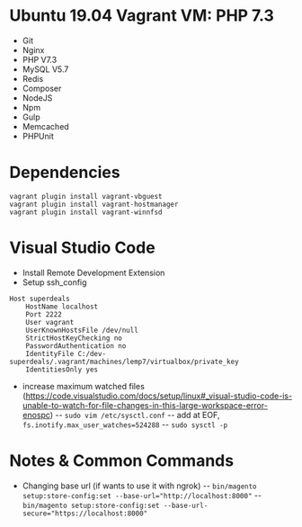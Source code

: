 # Ubuntu 19.04 Vagrant VM: PHP 7.3
* Git
* Nginx
* PHP V7.3
* MySQL V5.7
* Redis
* Composer
* NodeJS
* Npm
* Gulp
* Memcached
* PHPUnit


# Dependencies

```
vagrant plugin install vagrant-vbguest
vagrant plugin install vagrant-hostmanager
vagrant plugin install vagrant-winnfsd
```

# Visual Studio Code
- Install Remote Development Extension
- Setup ssh_config

```
Host superdeals
    HostName localhost
    Port 2222
    User vagrant
    UserKnownHostsFile /dev/null
    StrictHostKeyChecking no
    PasswordAuthentication no
    IdentityFile C:/dev-superdeals/.vagrant/machines/lemp7/virtualbox/private_key
    IdentitiesOnly yes
```

- increase maximum watched files (https://code.visualstudio.com/docs/setup/linux#_visual-studio-code-is-unable-to-watch-for-file-changes-in-this-large-workspace-error-enospc)
-- ```sudo vim /etc/sysctl.conf```
-- add at EOF, ```fs.inotify.max_user_watches=524288```
-- ```sudo sysctl -p```

# Notes & Common Commands
- Changing base url (if wants to use it with ngrok)
-- `bin/magento setup:store-config:set --base-url="http://localhost:8000"`
-- `bin/magento setup:store-config:set --base-url-secure="https://localhost:8000"`
